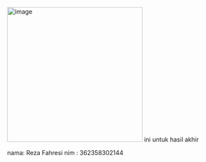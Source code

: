 <img width="314" alt="image" src="https://github.com/user-attachments/assets/388e712a-a137-4e40-bd38-25b79d5a1bb5">
ini untuk hasil akhir

nama: Reza Fahresi
nim : 362358302144
